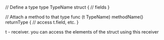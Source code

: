 // Define a type
type TypeName struct {
    // fields
}

// Attach a method to that type
func (t TypeName) methodName() returnType {
    // access t.field, etc.
}

t - receiver. 
you can access the elements of the struct using this receiver
